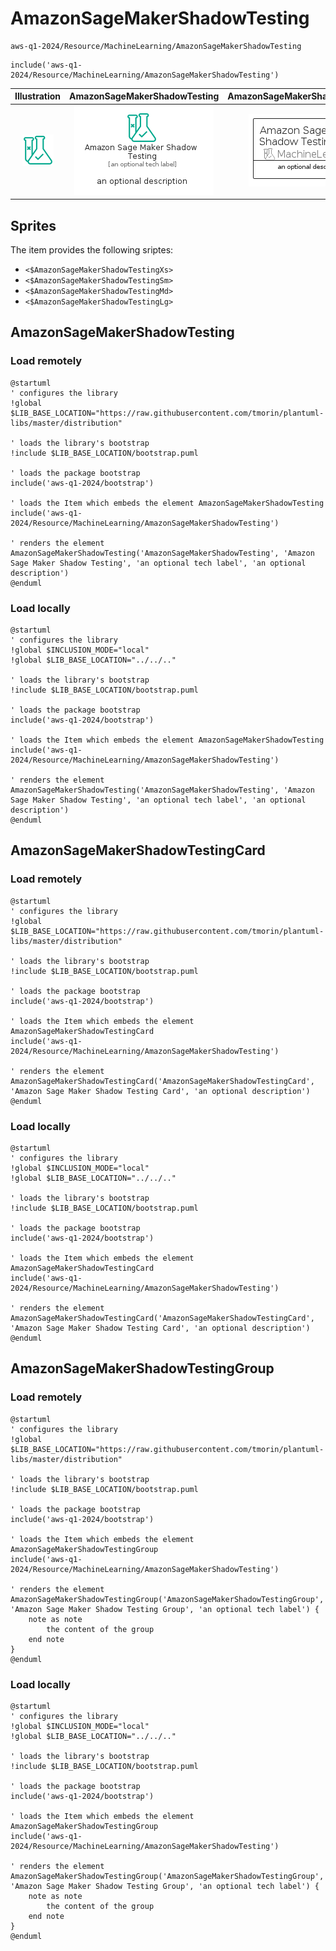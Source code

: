 # AmazonSageMakerShadowTesting


```text
aws-q1-2024/Resource/MachineLearning/AmazonSageMakerShadowTesting
```

```text
include('aws-q1-2024/Resource/MachineLearning/AmazonSageMakerShadowTesting')
```



| Illustration | AmazonSageMakerShadowTesting | AmazonSageMakerShadowTestingCard | AmazonSageMakerShadowTestingGroup |
| :---: | :---: | :---: | :---: |
| ![illustration for Illustration](../../../aws-q1-2024/Resource/MachineLearning/AmazonSageMakerShadowTesting.png) | ![illustration for AmazonSageMakerShadowTesting](../../../aws-q1-2024/Resource/MachineLearning/AmazonSageMakerShadowTesting.Local.png) | ![illustration for AmazonSageMakerShadowTestingCard](../../../aws-q1-2024/Resource/MachineLearning/AmazonSageMakerShadowTestingCard.Local.png) | ![illustration for AmazonSageMakerShadowTestingGroup](../../../aws-q1-2024/Resource/MachineLearning/AmazonSageMakerShadowTestingGroup.Local.png) |



## Sprites
The item provides the following sriptes:

- `<$AmazonSageMakerShadowTestingXs>`
- `<$AmazonSageMakerShadowTestingSm>`
- `<$AmazonSageMakerShadowTestingMd>`
- `<$AmazonSageMakerShadowTestingLg>`





## AmazonSageMakerShadowTesting

### Load remotely
```plantuml
@startuml
' configures the library
!global $LIB_BASE_LOCATION="https://raw.githubusercontent.com/tmorin/plantuml-libs/master/distribution"

' loads the library's bootstrap
!include $LIB_BASE_LOCATION/bootstrap.puml

' loads the package bootstrap
include('aws-q1-2024/bootstrap')

' loads the Item which embeds the element AmazonSageMakerShadowTesting
include('aws-q1-2024/Resource/MachineLearning/AmazonSageMakerShadowTesting')

' renders the element
AmazonSageMakerShadowTesting('AmazonSageMakerShadowTesting', 'Amazon Sage Maker Shadow Testing', 'an optional tech label', 'an optional description')
@enduml
```

### Load locally
```plantuml
@startuml
' configures the library
!global $INCLUSION_MODE="local"
!global $LIB_BASE_LOCATION="../../.."

' loads the library's bootstrap
!include $LIB_BASE_LOCATION/bootstrap.puml

' loads the package bootstrap
include('aws-q1-2024/bootstrap')

' loads the Item which embeds the element AmazonSageMakerShadowTesting
include('aws-q1-2024/Resource/MachineLearning/AmazonSageMakerShadowTesting')

' renders the element
AmazonSageMakerShadowTesting('AmazonSageMakerShadowTesting', 'Amazon Sage Maker Shadow Testing', 'an optional tech label', 'an optional description')
@enduml
```

## AmazonSageMakerShadowTestingCard

### Load remotely
```plantuml
@startuml
' configures the library
!global $LIB_BASE_LOCATION="https://raw.githubusercontent.com/tmorin/plantuml-libs/master/distribution"

' loads the library's bootstrap
!include $LIB_BASE_LOCATION/bootstrap.puml

' loads the package bootstrap
include('aws-q1-2024/bootstrap')

' loads the Item which embeds the element AmazonSageMakerShadowTestingCard
include('aws-q1-2024/Resource/MachineLearning/AmazonSageMakerShadowTesting')

' renders the element
AmazonSageMakerShadowTestingCard('AmazonSageMakerShadowTestingCard', 'Amazon Sage Maker Shadow Testing Card', 'an optional description')
@enduml
```

### Load locally
```plantuml
@startuml
' configures the library
!global $INCLUSION_MODE="local"
!global $LIB_BASE_LOCATION="../../.."

' loads the library's bootstrap
!include $LIB_BASE_LOCATION/bootstrap.puml

' loads the package bootstrap
include('aws-q1-2024/bootstrap')

' loads the Item which embeds the element AmazonSageMakerShadowTestingCard
include('aws-q1-2024/Resource/MachineLearning/AmazonSageMakerShadowTesting')

' renders the element
AmazonSageMakerShadowTestingCard('AmazonSageMakerShadowTestingCard', 'Amazon Sage Maker Shadow Testing Card', 'an optional description')
@enduml
```

## AmazonSageMakerShadowTestingGroup

### Load remotely
```plantuml
@startuml
' configures the library
!global $LIB_BASE_LOCATION="https://raw.githubusercontent.com/tmorin/plantuml-libs/master/distribution"

' loads the library's bootstrap
!include $LIB_BASE_LOCATION/bootstrap.puml

' loads the package bootstrap
include('aws-q1-2024/bootstrap')

' loads the Item which embeds the element AmazonSageMakerShadowTestingGroup
include('aws-q1-2024/Resource/MachineLearning/AmazonSageMakerShadowTesting')

' renders the element
AmazonSageMakerShadowTestingGroup('AmazonSageMakerShadowTestingGroup', 'Amazon Sage Maker Shadow Testing Group', 'an optional tech label') {
    note as note
        the content of the group
    end note
}
@enduml
```

### Load locally
```plantuml
@startuml
' configures the library
!global $INCLUSION_MODE="local"
!global $LIB_BASE_LOCATION="../../.."

' loads the library's bootstrap
!include $LIB_BASE_LOCATION/bootstrap.puml

' loads the package bootstrap
include('aws-q1-2024/bootstrap')

' loads the Item which embeds the element AmazonSageMakerShadowTestingGroup
include('aws-q1-2024/Resource/MachineLearning/AmazonSageMakerShadowTesting')

' renders the element
AmazonSageMakerShadowTestingGroup('AmazonSageMakerShadowTestingGroup', 'Amazon Sage Maker Shadow Testing Group', 'an optional tech label') {
    note as note
        the content of the group
    end note
}
@enduml
```

